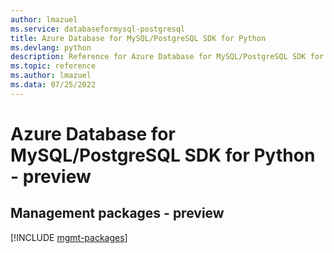 ```yaml
---
author: lmazuel
ms.service: databaseformysql-postgresql
title: Azure Database for MySQL/PostgreSQL SDK for Python
ms.devlang: python
description: Reference for Azure Database for MySQL/PostgreSQL SDK for Python
ms.topic: reference
ms.author: lmazuel
ms.data: 07/25/2022
---
```

# Azure Database for MySQL/PostgreSQL SDK for Python - preview

## Management packages - preview
[!INCLUDE [mgmt-packages](database-for-mysql-postgresql-mgmt-index.md)]